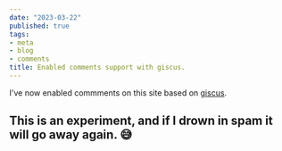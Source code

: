 ```yaml
---
date: "2023-03-22"
published: true
tags:
- meta
- blog
- comments
title: Enabled comments support with giscus.
---
```

I've now enabled commments on this site based on [giscus](https://giscus.app/).

## This is an experiment, and if I drown in spam it will go away again. 😅
